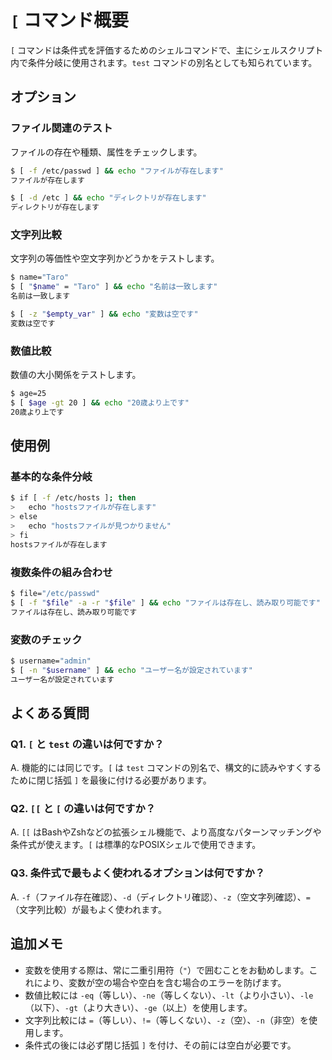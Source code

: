 # `[` コマンド概要

`[` コマンドは条件式を評価するためのシェルコマンドで、主にシェルスクリプト内で条件分岐に使用されます。`test` コマンドの別名としても知られています。

## オプション

### **ファイル関連のテスト**

ファイルの存在や種類、属性をチェックします。

```bash
$ [ -f /etc/passwd ] && echo "ファイルが存在します"
ファイルが存在します

$ [ -d /etc ] && echo "ディレクトリが存在します"
ディレクトリが存在します
```

### **文字列比較**

文字列の等価性や空文字列かどうかをテストします。

```bash
$ name="Taro"
$ [ "$name" = "Taro" ] && echo "名前は一致します"
名前は一致します

$ [ -z "$empty_var" ] && echo "変数は空です"
変数は空です
```

### **数値比較**

数値の大小関係をテストします。

```bash
$ age=25
$ [ $age -gt 20 ] && echo "20歳より上です"
20歳より上です
```

## 使用例

### 基本的な条件分岐

```bash
$ if [ -f /etc/hosts ]; then
>   echo "hostsファイルが存在します"
> else
>   echo "hostsファイルが見つかりません"
> fi
hostsファイルが存在します
```

### 複数条件の組み合わせ

```bash
$ file="/etc/passwd"
$ [ -f "$file" -a -r "$file" ] && echo "ファイルは存在し、読み取り可能です"
ファイルは存在し、読み取り可能です
```

### 変数のチェック

```bash
$ username="admin"
$ [ -n "$username" ] && echo "ユーザー名が設定されています"
ユーザー名が設定されています
```

## よくある質問

### Q1. `[` と `test` の違いは何ですか？
A. 機能的には同じです。`[` は `test` コマンドの別名で、構文的に読みやすくするために閉じ括弧 `]` を最後に付ける必要があります。

### Q2. `[[` と `[` の違いは何ですか？
A. `[[` はBashやZshなどの拡張シェル機能で、より高度なパターンマッチングや条件式が使えます。`[` は標準的なPOSIXシェルで使用できます。

### Q3. 条件式で最もよく使われるオプションは何ですか？
A. `-f`（ファイル存在確認）、`-d`（ディレクトリ確認）、`-z`（空文字列確認）、`=`（文字列比較）が最もよく使われます。

## 追加メモ

- 変数を使用する際は、常に二重引用符（`"`）で囲むことをお勧めします。これにより、変数が空の場合や空白を含む場合のエラーを防げます。
- 数値比較には `-eq`（等しい）、`-ne`（等しくない）、`-lt`（より小さい）、`-le`（以下）、`-gt`（より大きい）、`-ge`（以上）を使用します。
- 文字列比較には `=`（等しい）、`!=`（等しくない）、`-z`（空）、`-n`（非空）を使用します。
- 条件式の後には必ず閉じ括弧 `]` を付け、その前には空白が必要です。